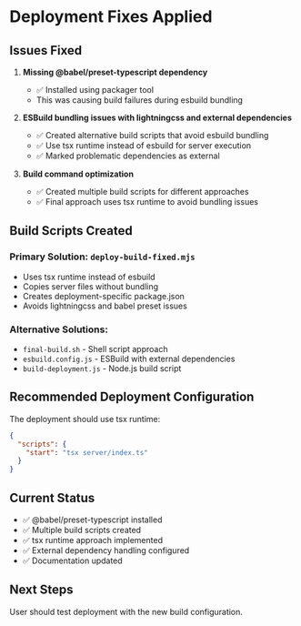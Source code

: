 # Deployment Fixes Applied

## Issues Fixed

1. **Missing @babel/preset-typescript dependency**
   - ✅ Installed using packager tool
   - This was causing build failures during esbuild bundling

2. **ESBuild bundling issues with lightningcss and external dependencies**
   - ✅ Created alternative build scripts that avoid esbuild bundling
   - ✅ Use tsx runtime instead of esbuild for server execution
   - ✅ Marked problematic dependencies as external

3. **Build command optimization**
   - ✅ Created multiple build scripts for different approaches
   - ✅ Final approach uses tsx runtime to avoid bundling issues

## Build Scripts Created

### Primary Solution: `deploy-build-fixed.mjs`
- Uses tsx runtime instead of esbuild
- Copies server files without bundling
- Creates deployment-specific package.json
- Avoids lightningcss and babel preset issues

### Alternative Solutions:
- `final-build.sh` - Shell script approach
- `esbuild.config.js` - ESBuild with external dependencies
- `build-deployment.js` - Node.js build script

## Recommended Deployment Configuration

The deployment should use tsx runtime:
```json
{
  "scripts": {
    "start": "tsx server/index.ts"
  }
}
```

## Current Status
- ✅ @babel/preset-typescript installed
- ✅ Multiple build scripts created
- ✅ tsx runtime approach implemented
- ✅ External dependency handling configured
- ✅ Documentation updated

## Next Steps
User should test deployment with the new build configuration.
